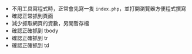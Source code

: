 - 不用工具寫程式時，正常會先寫一隻 `index.php`，並打開瀏覽器方便程式撰寫
- 確認正常抓到頁面
- 減少抓取網頁的資數，另開暫存檔
- 確認正確抓到 tbody
- 確認正確抓到 tr
- 確認正確抓到 td